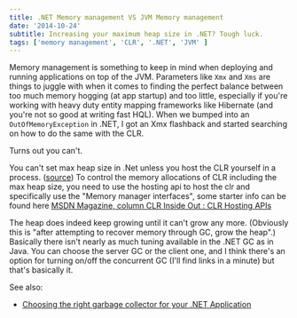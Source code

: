 ```yaml
---
title: .NET Memory management VS JVM Memory management
date: '2014-10-24'
subtitle: Increasing your maximum heap size in .NET? Tough luck.
tags: ['memory management', 'CLR', '.NET', 'JVM' ]
---
```

Memory management is something to keep in mind when deploying and running applications on top of the JVM. Parameters like `Xmx` and `Xms` are things to juggle with when it comes to finding the perfect balance between too much memory hogging (at app startup) and too little, especially if you're working with heavy duty entity mapping frameworks like Hibernate (and you're not so good at writing fast HQL). 
When we bumped into an `OutOfMemoryException` in .NET, I got an Xmx flashback and started searching on how to do the same with the CLR. 

Turns out you can't. 

You can't set max heap size in .Net unless you host the CLR yourself in a process. ([source](http://stackoverflow.com/questions/301393/can-i-and-do-i-ever-want-to-set-the-maximum-heap-size-in-net))
To control the memory allocations of CLR including the max heap size, you need to use the hosting api to host the clr and specifically use the "Memory manager interfaces", some starter info can be found here [MSDN Magazine, column CLR Inside Out : CLR Hosting APIs](http://msdn.microsoft.com/en-us/magazine/cc163567.aspx)

The heap does indeed keep growing until it can't grow any more. (Obviously this is "after attempting to recover memory through GC, grow the heap".) Basically there isn't nearly as much tuning available in the .NET GC as in Java. You can choose the server GC or the client one, and I think there's an option for turning on/off the concurrent GC (I'll find links in a minute) but that's basically it.

See also: 
  - [Choosing the right garbage collector for your .NET Application](http://www.atalasoft.com/cs/blogs/rickm/archive/2008/05/14/choosing-the-right-garbage-collector-settings-for-your-application-net-memory-management-part-4.aspx)
